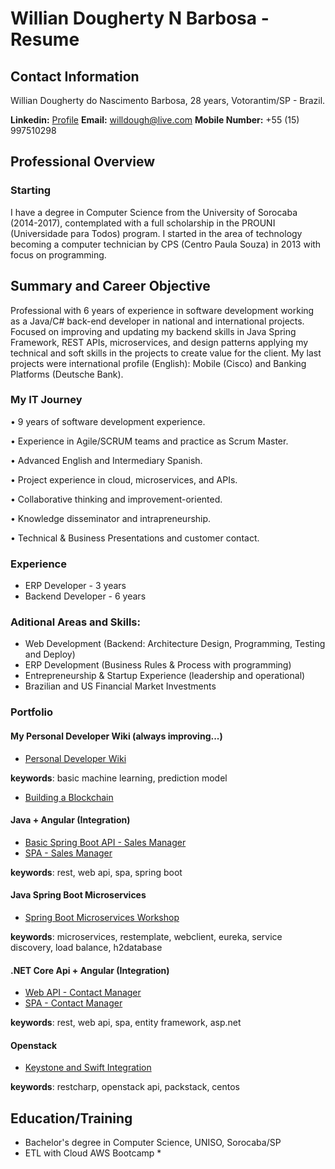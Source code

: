 # Willian Dougherty N Barbosa - Resume

## Contact Information
Willian Dougherty do Nascimento Barbosa, 28 years, Votorantim/SP - Brazil.

**Linkedin:** [Profile](https://www.linkedin.com/in/willian-dougherty-n-barbosa/)
**Email:** [willdough@live.com](mailto:willdough@live.com)
**Mobile Number:** +55 (15) 997510298

## Professional Overview
### Starting 

I have a degree in Computer Science from the University of Sorocaba (2014-2017), contemplated with a full scholarship in the PROUNI (Universidade para Todos) program. I started in the area of technology becoming a computer technician by CPS (Centro Paula Souza) in 2013 with focus on programming.

## Summary and Career Objective 

Professional with 6 years of experience in software development working as a Java/C# back-end developer in national and international projects. Focused on improving and updating my backend skills in Java Spring Framework, REST APIs, microservices, and design patterns applying my technical and soft skills in the projects to create value for the client. My last projects were international profile (English): Mobile (Cisco) and Banking Platforms (Deutsche Bank). 

### My IT Journey

• 9 years of software development experience. 

• Experience in Agile/SCRUM teams and practice as Scrum Master.

• Advanced English and Intermediary Spanish. 

• Project experience in cloud, microservices, and APIs.

• Collaborative thinking and improvement-oriented. 

• Knowledge disseminator and intrapreneurship.

• Technical & Business Presentations and customer contact.

### Experience
* ERP Developer - 3 years
* Backend Developer - 6 years

### Aditional Areas and Skills:
* Web Development (Backend: Architecture Design, Programming, Testing and Deploy)
* ERP Development  (Business Rules & Process with programming)
* Entrepreneurship & Startup Experience (leadership and operational)
* Brazilian and US Financial Market Investments

### Portfolio

#### My Personal Developer Wiki (always improving...)
* [Personal Developer Wiki](https://github.com/devwdougherty/personal-developer-wiki)

**keywords**: basic machine learning, prediction model
* [Building a Blockchain](https://github.com/devwdougherty/building-a-blockchain)
   
#### Java + Angular (Integration)
* [Basic Spring Boot API - Sales Manager](https://github.com/devwdougherty/vendas-basic-java-api)
* [SPA - Sales Manager](https://github.com/devwdougherty/vendas-basic-angular-ui)

**keywords**: rest, web api, spa, spring boot

#### Java Spring Boot Microservices
* [Spring Boot Microservices Workshop](https://github.com/devwdougherty/spring-boot-microservices-workshop)

**keywords**: microservices, restemplate, webclient, eureka, service discovery, load balance, h2database

#### .NET Core Api + Angular (Integration)
* [Web API - Contact Manager](https://github.com/devwdougherty/web-api-agenda-contatos)
* [SPA - Contact Manager](https://github.com/devwdougherty/front-angular-agenda-contatos)

**keywords**: rest, web api, spa, entity framework, asp.net
  
#### Openstack
* [Keystone and Swift Integration](https://github.com/devwdougherty/keystone-integration-swift)

**keywords**: restcharp, openstack api, packstack, centos

## Education/Training
* Bachelor's degree in Computer Science, UNISO, Sorocaba/SP
* ETL with Cloud AWS Bootcamp *



  




